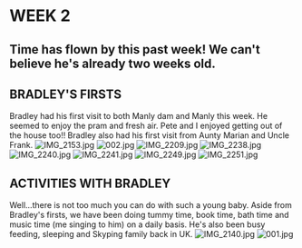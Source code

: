 # WEEK 2
## Time has flown by this past week! We can't believe he's already two weeks old. 
## BRADLEY'S FIRSTS
Bradley had his first visit to both Manly dam and Manly this week. He seemed to enjoy the pram and fresh air. Pete and I enjoyed getting out of the house too!! Bradley also had his first visit from Aunty Marian and Uncle Frank. 
![IMG_2153.jpg](IMG_2153.jpg "IMG_2153.jpg")
![002.jpg](002.jpg "002.jpg")
![IMG_2209.jpg](IMG_2209.jpg "IMG_2209.jpg")
![IMG_2238.jpg](IMG_2238.jpg "IMG_2238.jpg")
![IMG_2240.jpg](IMG_2240.jpg "IMG_2240.jpg")
![IMG_2241.jpg](IMG_2241.jpg "IMG_2241.jpg")
![IMG_2249.jpg](IMG_2249.jpg "IMG_2249.jpg")
![IMG_2251.jpg](IMG_2251.jpg "IMG_2251.jpg")
## ACTIVITIES WITH BRADLEY
Well...there is not too much you can do with such a young baby. Aside from Bradley's firsts, we have been doing tummy time, book time, bath time and music time (me singing to him) on a daily basis. He's also been busy feeding, sleeping and Skyping family back in UK. 
![IMG_2140.jpg](IMG_2140.jpg "IMG_2140.jpg")
![001.jpg](001.jpg "001.jpg")
